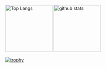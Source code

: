 <p align="left"> 
  <img alt="Top Langs" height="150px" src="https://github-readme-stats.vercel.app/api/top-langs/?username=mzunohkaru&layout=compact&count_private=true&show_icons=true&theme=onedark" />
  <img alt="github stats" height="150px" src="https://github-readme-stats.vercel.app/api?username=mzunohkaru&count_private=true&show_icons=true&show_icons=true&theme=onedark" />
</p>

[![trophy](https://github-profile-trophy.vercel.app/?username=mzunohkaru&theme=onedark&column=7
)](https://github.com/ryo-ma/github-profile-trophy)
